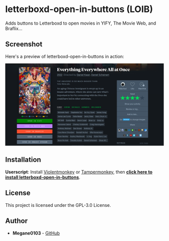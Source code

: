 # letterboxd-open-in-buttons (LOIB)

Adds buttons to Letterboxd to open movies in YIFY, The Movie Web, and Braflix...

## Screenshot

Here's a preview of letterboxd-open-in-buttons in action:

![LOIB Screenshot](screenshot.png)

## Installation
**Userscript**: Install [Violentmonkey](https://violentmonkey.github.io/) or [Tampermonkey](https://tampermonkey.net/), then **[click here to install letterboxd-open-in-buttons](https://update.greasyfork.org/scripts/505525/Letterboxd%20Open%20in%20Buttons.user.js)**.

## License

This project is licensed under the GPL-3.0 License.

## Author

- **Megane0103** - [GitHub](https://github.com/Megane0103/letterboxd-open-in-buttons) 


